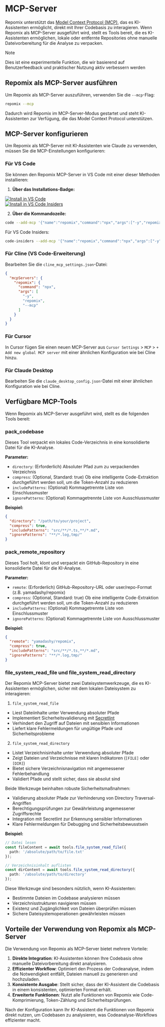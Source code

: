 # MCP-Server

Repomix unterstützt das [Model Context Protocol (MCP)](https://modelcontextprotocol.io), das es KI-Assistenten ermöglicht, direkt mit Ihrer Codebasis zu interagieren. Wenn Repomix als MCP-Server ausgeführt wird, stellt es Tools bereit, die es KI-Assistenten ermöglichen, lokale oder entfernte Repositories ohne manuelle Dateivorbereitung für die Analyse zu verpacken.

> [!NOTE]  
> Dies ist eine experimentelle Funktion, die wir basierend auf Benutzerfeedback und praktischer Nutzung aktiv verbessern werden

## Repomix als MCP-Server ausführen

Um Repomix als MCP-Server auszuführen, verwenden Sie die `--mcp`-Flag:

```bash
repomix --mcp
```

Dadurch wird Repomix im MCP-Server-Modus gestartet und steht KI-Assistenten zur Verfügung, die das Model Context Protocol unterstützen.

## MCP-Server konfigurieren

Um Repomix als MCP-Server mit KI-Assistenten wie Claude zu verwenden, müssen Sie die MCP-Einstellungen konfigurieren:

### Für VS Code

Sie können den Repomix MCP-Server in VS Code mit einer dieser Methoden installieren:

1. **Über das Installations-Badge:**

  [![Install in VS Code](https://img.shields.io/badge/VS_Code-VS_Code?style=flat-square&label=Install%20Server&color=0098FF)](vscode:mcp/install?%7B%22name%22%3A%22repomix%22%2C%22command%22%3A%22npx%22%2C%22args%22%3A%5B%22-y%22%2C%22repomix%22%2C%22--mcp%22%5D%7D)<br>
  [![Install in VS Code Insiders](https://img.shields.io/badge/VS_Code_Insiders-VS_Code_Insiders?style=flat-square&label=Install%20Server&color=24bfa5)](vscode-insiders:mcp/install?%7B%22name%22%3A%22repomix%22%2C%22command%22%3A%22npx%22%2C%22args%22%3A%5B%22-y%22%2C%22repomix%22%2C%22--mcp%22%5D%7D)

2. **Über die Kommandozeile:**

  ```bash
  code --add-mcp '{"name":"repomix","command":"npx","args":["-y","repomix","--mcp"]}'
  ```

  Für VS Code Insiders:
  ```bash
  code-insiders --add-mcp '{"name":"repomix","command":"npx","args":["-y","repomix","--mcp"]}'
  ```

### Für Cline (VS Code-Erweiterung)

Bearbeiten Sie die `cline_mcp_settings.json`-Datei:

```json
{
  "mcpServers": {
    "repomix": {
      "command": "npx",
      "args": [
        "-y",
        "repomix",
        "--mcp"
      ]
    }
  }
}
```

### Für Cursor

In Cursor fügen Sie einen neuen MCP-Server aus `Cursor Settings` > `MCP` > `+ Add new global MCP server` mit einer ähnlichen Konfiguration wie bei Cline hinzu.

### Für Claude Desktop

Bearbeiten Sie die `claude_desktop_config.json`-Datei mit einer ähnlichen Konfiguration wie bei Cline.

## Verfügbare MCP-Tools

Wenn Repomix als MCP-Server ausgeführt wird, stellt es die folgenden Tools bereit:

### pack_codebase

Dieses Tool verpackt ein lokales Code-Verzeichnis in eine konsolidierte Datei für die KI-Analyse.

**Parameter:**
- `directory`: (Erforderlich) Absoluter Pfad zum zu verpackenden Verzeichnis
- `compress`: (Optional, Standard: true) Ob eine intelligente Code-Extraktion durchgeführt werden soll, um die Token-Anzahl zu reduzieren
- `includePatterns`: (Optional) Kommagetrennte Liste von Einschlussmuster
- `ignorePatterns`: (Optional) Kommagetrennte Liste von Ausschlussmuster

**Beispiel:**
```json
{
  "directory": "/path/to/your/project",
  "compress": true,
  "includePatterns": "src/**/*.ts,**/*.md",
  "ignorePatterns": "**/*.log,tmp/"
}
```

### pack_remote_repository

Dieses Tool holt, klont und verpackt ein GitHub-Repository in eine konsolidierte Datei für die KI-Analyse.

**Parameter:**
- `remote`: (Erforderlich) GitHub-Repository-URL oder user/repo-Format (z.B. yamadashy/repomix)
- `compress`: (Optional, Standard: true) Ob eine intelligente Code-Extraktion durchgeführt werden soll, um die Token-Anzahl zu reduzieren
- `includePatterns`: (Optional) Kommagetrennte Liste von Einschlussmuster
- `ignorePatterns`: (Optional) Kommagetrennte Liste von Ausschlussmuster

**Beispiel:**
```json
{
  "remote": "yamadashy/repomix",
  "compress": true,
  "includePatterns": "src/**/*.ts,**/*.md",
  "ignorePatterns": "**/*.log,tmp/"
}
```

### file_system_read_file und file_system_read_directory

Der Repomix MCP-Server bietet zwei Dateisystemwerkzeuge, die es KI-Assistenten ermöglichen, sicher mit dem lokalen Dateisystem zu interagieren:

1. `file_system_read_file`
  - Liest Dateiinhalte unter Verwendung absoluter Pfade
  - Implementiert Sicherheitsvalidierung mit [Secretlint](https://github.com/secretlint/secretlint)
  - Verhindert den Zugriff auf Dateien mit sensiblen Informationen
  - Liefert klare Fehlermeldungen für ungültige Pfade und Sicherheitsprobleme

2. `file_system_read_directory`
  - Listet Verzeichnisinhalte unter Verwendung absoluter Pfade
  - Zeigt Dateien und Verzeichnisse mit klaren Indikatoren (`[FILE]` oder `[DIR]`)
  - Bietet sichere Verzeichnisnavigation mit angemessener Fehlerbehandlung
  - Validiert Pfade und stellt sicher, dass sie absolut sind

Beide Werkzeuge beinhalten robuste Sicherheitsmaßnahmen:
- Validierung absoluter Pfade zur Verhinderung von Directory Traversal-Angriffen
- Berechtigungsprüfungen zur Gewährleistung angemessener Zugriffsrechte
- Integration mit Secretlint zur Erkennung sensibler Informationen
- Klare Fehlermeldungen für Debugging und Sicherheitsbewusstsein

**Beispiel:**
```typescript
// Datei lesen
const fileContent = await tools.file_system_read_file({
  path: '/absolute/path/to/file.txt'
});

// Verzeichnisinhalt auflisten
const dirContent = await tools.file_system_read_directory({
  path: '/absolute/path/to/directory'
});
```

Diese Werkzeuge sind besonders nützlich, wenn KI-Assistenten:
- Bestimmte Dateien im Codebase analysieren müssen
- Verzeichnisstrukturen navigieren müssen
- Existenz und Zugänglichkeit von Dateien überprüfen müssen
- Sichere Dateisystemoperationen gewährleisten müssen

## Vorteile der Verwendung von Repomix als MCP-Server

Die Verwendung von Repomix als MCP-Server bietet mehrere Vorteile:

1. **Direkte Integration**: KI-Assistenten können Ihre Codebasis ohne manuelle Dateivorbereitung direkt analysieren.
2. **Effizienter Workflow**: Optimiert den Prozess der Codeanalyse, indem die Notwendigkeit entfällt, Dateien manuell zu generieren und hochzuladen.
3. **Konsistente Ausgabe**: Stellt sicher, dass der KI-Assistent die Codebasis in einem konsistenten, optimierten Format erhält.
4. **Erweiterte Funktionen**: Nutzt alle Funktionen von Repomix wie Code-Komprimierung, Token-Zählung und Sicherheitsprüfungen.

Nach der Konfiguration kann Ihr KI-Assistent die Funktionen von Repomix direkt nutzen, um Codebasen zu analysieren, was Codeanalyse-Workflows effizienter macht.
